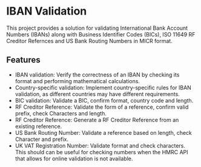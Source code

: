 # IBAN Validation

This project provides a solution for validating International Bank Account Numbers (IBANs) along with Business Identifier Codes (BICs), ISO 11649 RF Creditor Refernces and US Bank Routing Numbers in MICR format.

## Features

- IBAN validation: Verify the correctness of an IBAN by checking its format and performing mathematical calculations.
- Country-specific validation: Implement country-specific rules for IBAN validation, as different countries may have different requirements.
- BIC validation: Validate a BIC, confirm format, country code and length.
- RF Creditor Reference: Validate the form of a reference, confirm valid prefix, check Characters and length. 
- RF Creditor Reference: Generate a RF Creditor Reference from an existing reference.
- US Bank Routing Number: Validate a reference based on length, check Character and prefix.
- UK VAT Registration Number: Validate format and check characters. This should can be useful for checking numbers when  the HMRC API that allows for online validation is not available.
